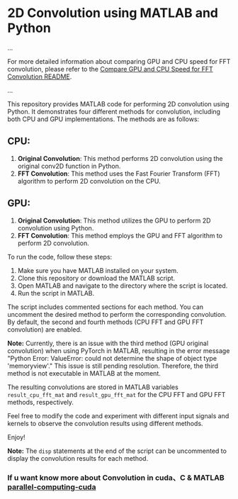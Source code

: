 # 2D Convolution using MATLAB and Python

...

For more detailed information about comparing GPU and CPU speed for FFT convolution, please refer to the [Compare GPU and CPU Speed for FFT Convolution README](FFT_Convolutio-readme.md).

...


This repository provides MATLAB code for performing 2D convolution using Python. It demonstrates four different methods for convolution, including both CPU and GPU implementations. The methods are as follows:

## CPU:
1. **Original Convolution**: This method performs 2D convolution using the original conv2D function in Python.
2. **FFT Convolution**: This method uses the Fast Fourier Transform (FFT) algorithm to perform 2D convolution on the CPU.

## GPU:
1. **Original Convolution**: This method utilizes the GPU to perform 2D convolution using Python.
2. **FFT Convolution**: This method employs the GPU and FFT algorithm to perform 2D convolution.

To run the code, follow these steps:

1. Make sure you have MATLAB installed on your system.
2. Clone this repository or download the MATLAB script.
3. Open MATLAB and navigate to the directory where the script is located.
4. Run the script in MATLAB.

The script includes commented sections for each method. You can uncomment the desired method to perform the corresponding convolution. By default, the second and fourth methods (CPU FFT and GPU FFT convolution) are enabled.

**Note:** Currently, there is an issue with the third method (GPU original convolution) when using PyTorch in MATLAB, resulting in the error message "Python Error: ValueError: could not determine the shape of object type 'memoryview'." This issue is still pending resolution. Therefore, the third method is not executable in MATLAB at the moment.

The resulting convolutions are stored in MATLAB variables `result_cpu_fft_mat` and `result_gpu_fft_mat` for the CPU FFT and GPU FFT methods, respectively.

Feel free to modify the code and experiment with different input signals and kernels to observe the convolution results using different methods.

Enjoy!

**Note:** The `disp` statements at the end of the script can be uncommented to display the convolution results for each method.


### If u want know more about **Convolution** in cuda、C & MATLAB [parallel-computing-cuda]([matlab_mex_test](https://github.com/andy856996/parallel-computing-cuda/tree/main/matlab_mex_test))
